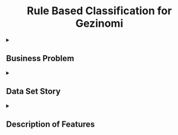 <h1 align="center">Rule Based Classification for Gezinomi</h1> 


<details>
<summary><h2 align="left">Business Problem</h2></summary>
Gezinomi company wants to create level-based new customer definitions (persona) using some features of its customers, and to create segments according to these new customer definitions and to estimate how much the new customers can earn on average according to these segments.
</details>


<details>
<summary><h2 align="left">Data Set Story</h2></summary>
The data set includes the prices of the sales made by Gezinomi company and information about these sales. This data set is hidden.<br>

The data set consists of records created in each sales transaction. This means that the _table is not deduplicated_. In other words, a user with certain demographic characteristics **may have made more than one purchase**.
</details>


<details>
<summary><h2 align="left">Description of Features</h2></summary>

|**FEATURE**| **DESCRIPTION** |
| --- | --- | 
|SaleID|Sale ID| 
|SaleDate|Sale Date|
|CheckInDate|Customer's check-in date|
|Price|Price paid for sale|
|ConceptName|Hotel concept information|
|SaleCityName|City information of the hotel|
|CInDay|Customer's check-in day|
|SaleCheckInDayDiff|Day difference between check-in and check-in date|
|Seasons|Season information on the check-in date|
</details>